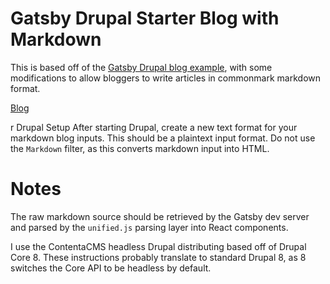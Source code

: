 # Gatsby Drupal Starter Blog with Markdown
This is based off of the [Gatsby Drupal
blog example](https://github.com/gatsbyjs/gatsby/tree/master/examples/using-drupal),
with some modifications to allow bloggers to write articles in commonmark
markdown format.

[Blog](https://errcsool.com/blog/68)

r Drupal Setup
After starting Drupal, create a new text format for your markdown blog inputs.
This should be a plaintext input format. Do not use the `Markdown` filter, as this
converts markdown input into HTML. 

# Notes
The raw markdown source should be retrieved by the Gatsby dev server and parsed
by the `unified.js` parsing layer into React components.

I use the ContentaCMS headless Drupal distributing based off of Drupal Core 8.
These instructions probably translate to standard Drupal 8, as 8 switches the
Core API to be headless by default.
